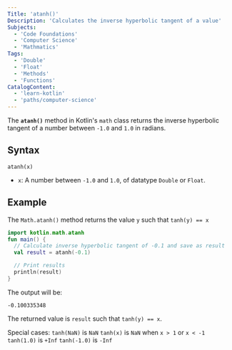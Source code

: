 ```yaml
---
Title: 'atanh()'
Description: 'Calculates the inverse hyperbolic tangent of a value'
Subjects:
  - 'Code Foundations'
  - 'Computer Science'
  - 'Mathmatics'
Tags:
  - 'Double'
  - 'Float'
  - 'Methods'
  - 'Functions'
CatalogContent:
  - 'learn-kotlin'
  - 'paths/computer-science'
---
```


The **`atanh()`** method in Kotlin's `math` class returns the inverse hyperbolic tangent of a number between `-1.0` and `1.0` in radians.

## Syntax

```pseudo
atanh(x)
```

- `x`: A number between `-1.0` and `1.0`, of datatype `Double` or `Float`.

## Example

The `Math.atanh()` method returns the value `y` such that `tanh(y) == x`

```kotlin
import kotlin.math.atanh
fun main() {
  // Calculate inverse hyperbolic tangent of -0.1 and save as result
  val result = atanh(-0.1)

  // Print results
  println(result)
}
```

The output will be:

```shell
-0.100335348
```

The returned value is `result` such that `tanh(y) == x`.

Special cases:
  `tanh(NaN)` is `NaN`
  `tanh(x)` is `NaN` when `x > 1` or `x < -1`
  `tanh(1.0)` is `+Inf`
  `tanh(-1.0)` is `-Inf`
